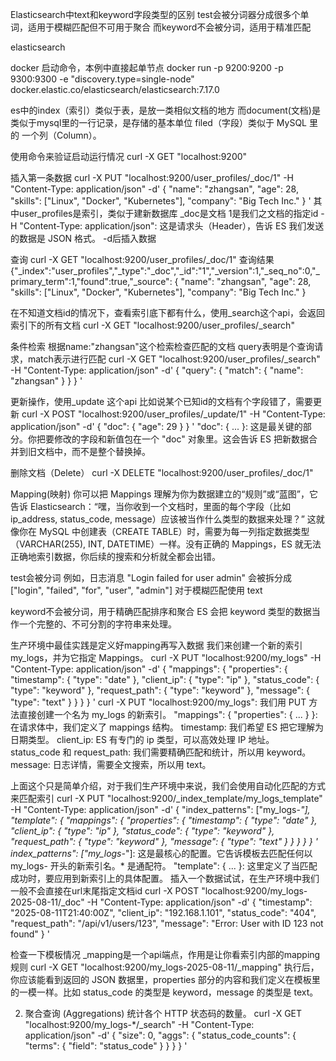Elasticsearch中text和keyword字段类型的区别
test会被分词器分成很多个单词，适用于模糊匹配但不可用于聚合
而keyword不会被分词，适用于精准匹配



elasticsearch

docker 启动命令，本例中直接起单节点
docker run -p 9200:9200 -p 9300:9300 -e "discovery.type=single-node" docker.elastic.co/elasticsearch/elasticsearch:7.17.0

es中的index（索引）类似于表，是放一类相似文档的地方
而document(文档)是类似于mysql里的一行记录，是存储的基本单位
filed（字段）类似于 MySQL 里的 一个列（Column）。

使用命令来验证启动运行情况
curl -X GET "localhost:9200"

插入第一条数据
curl -X PUT "localhost:9200/user_profiles/_doc/1" -H "Content-Type: application/json" -d'
{
  "name": "zhangsan",
  "age": 28,
  "skills": ["Linux", "Docker", "Kubernetes"],
  "company": "Big Tech Inc."
}
'
其中user_profiles是索引，类似于建新数据库
_doc是文档
1是我们之文档的指定id
-H "Content-Type: application/json": 这是请求头（Header），告诉 ES 我们发送的数据是 JSON 格式。
-d后插入数据

查询
curl -X GET "localhost:9200/user_profiles/_doc/1"
查询结果
{"_index":"user_profiles","_type":"_doc","_id":"1","_version":1,"_seq_no":0,"_primary_term":1,"found":true,"_source":
{
  "name": "zhangsan",
  "age": 28,
  "skills": ["Linux", "Docker", "Kubernetes"],
  "company": "Big Tech Inc."
}

在不知道文档id的情况下，查看索引底下都有什么，使用_search这个api，会返回索引下的所有文档
curl -X GET "localhost:9200/user_profiles/_search"

条件检索
根据name:"zhangsan"这个检索检查匹配的文档
query表明是个查询请求，match表示进行匹配
curl -X GET "localhost:9200/user_profiles/_search" -H "Content-Type: application/json" -d'
{
  "query": {
    "match": {
      "name": "zhangsan"
    }
  }
}
'

更新操作，使用_update 这个api
比如说某个已知id的文档有个字段错了，需要更新
curl -X POST "localhost:9200/user_profiles/_update/1" -H "Content-Type: application/json" -d'
{
  "doc": {
    "age": 29
  }
}
'
"doc": { ... }: 这是最关键的部分。你把要修改的字段和新值包在一个 "doc" 对象里。这会告诉 ES 把新数据合并到旧文档中，而不是整个替换掉。

删除文档（Delete）
curl -X DELETE "localhost:9200/user_profiles/_doc/1"


Mapping(映射)
你可以把 Mappings 理解为你为数据建立的“规则”或“蓝图”，它告诉 Elasticsearch：“嘿，当你收到一个文档时，里面的每个字段（比如 ip_address, status_code, message）应该被当作什么类型的数据来处理？”
这就像你在 MySQL 中创建表（CREATE TABLE）时，需要为每一列指定数据类型（VARCHAR(255), INT, DATETIME）一样。没有正确的 Mappings，ES 就无法正确地索引数据，你后续的搜索和分析就全都会出错。

test会被分词
例如，日志消息 "Login failed for user admin" 会被拆分成 ["login", "failed", "for", "user", "admin"]
对于模糊匹配使用 text

keyword不会被分词，用于精确匹配排序和聚合
ES 会把 keyword 类型的数据当作一个完整的、不可分割的字符串来处理。

生产环境中最佳实践是定义好mapping再写入数据
我们来创建一个新的索引 my_logs，并为它指定 Mappings。
curl -X PUT "localhost:9200/my_logs" -H "Content-Type: application/json" -d'
{
  "mappings": {
    "properties": {
      "timestamp":    { "type": "date" },
      "client_ip":    { "type": "ip" },
      "status_code":  { "type": "keyword" },
      "request_path": { "type": "keyword" },
      "message":      { "type": "text" }
    }
  }
}
'
curl -X PUT "localhost:9200/my_logs": 我们用 PUT 方法直接创建一个名为 my_logs 的新索引。
"mappings": { "properties": { ... } }: 在请求体中，我们定义了 mappings 结构。
timestamp: 我们希望 ES 把它理解为日期类型。
client_ip: ES 有专门的 ip 类型，可以高效处理 IP 地址。
status_code 和 request_path: 我们需要精确匹配和统计，所以用 keyword。
message: 日志详情，需要全文搜索，所以用 text。

上面这个只是简单介绍，对于我们生产环境中来说，我们会使用自动化匹配的方式来匹配索引
curl -X PUT "localhost:9200/_index_template/my_logs_template" -H "Content-Type: application/json" -d'
{
  "index_patterns": ["my_logs-*"],
  "template": {
    "mappings": {
      "properties": {
        "timestamp":    { "type": "date" },
        "client_ip":    { "type": "ip" },
        "status_code":  { "type": "keyword" },
        "request_path": { "type": "keyword" },
        "message":      { "type": "text" }
      }
    }
  }
}
'
index_patterns": ["my_logs-*"]: 这是最核心的配置。它告诉模板去匹配任何以 my_logs- 开头的新索引名。* 是通配符。
"template": { ... }: 这里定义了当匹配成功时，要应用到新索引上的具体配置。
插入一个数据试试，在生产环境中我们一般不会直接在url末尾指定文档id
curl -X POST "localhost:9200/my_logs-2025-08-11/_doc" -H "Content-Type: application/json" -d'
{
  "timestamp": "2025-08-11T21:40:00Z",
  "client_ip": "192.168.1.101",
  "status_code": "404",
  "request_path": "/api/v1/users/123",
  "message": "Error: User with ID 123 not found"
}
'

检查一下模板情况
_mapping是一个api端点，作用是让你看索引内部的mapping规则
curl -X GET "localhost:9200/my_logs-2025-08-11/_mapping"
执行后，你应该能看到返回的 JSON 数据里，properties 部分的内容和我们定义在模板里的一模一样。比如 status_code 的类型是 keyword，message 的类型是 text。


2. 聚合查询 (Aggregations)
统计各个 HTTP 状态码的数量。
curl -X GET "localhost:9200/my_logs-*/_search" -H "Content-Type: application/json" -d'
{
  "size": 0,
  "aggs": {
    "status_code_counts": {
      "terms": {
        "field": "status_code"
      }
    }
  }
}
'